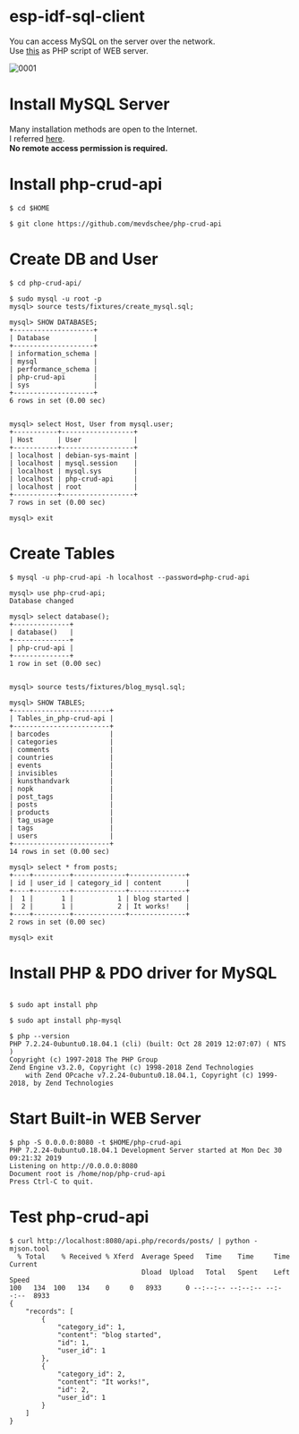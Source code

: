 # esp-idf-sql-client
You can access MySQL on the server over the network.   
Use [this](https://github.com/mevdschee/php-crud-api) as PHP script of WEB server.

![0001](https://user-images.githubusercontent.com/6020549/71758785-7694ae80-2ee7-11ea-99cc-cf65c44f48bc.jpg)

# Install MySQL Server
Many installation methods are open to the Internet.   
I referred [here](https://docs.rackspace.com/support/how-to/install-mysql-server-on-the-ubuntu-operating-system/).   
__No remote access permission is required.__   

# Install php-crud-api
```
$ cd $HOME

$ git clone https://github.com/mevdschee/php-crud-api
```

# Create DB and User
```
$ cd php-crud-api/

$ sudo mysql -u root -p
mysql> source tests/fixtures/create_mysql.sql;

mysql> SHOW DATABASES;
+--------------------+
| Database           |
+--------------------+
| information_schema |
| mysql              |
| performance_schema |
| php-crud-api       |
| sys                |
+--------------------+
6 rows in set (0.00 sec)


mysql> select Host, User from mysql.user;
+-----------+------------------+
| Host      | User             |
+-----------+------------------+
| localhost | debian-sys-maint |
| localhost | mysql.session    |
| localhost | mysql.sys        |
| localhost | php-crud-api     |
| localhost | root             |
+-----------+------------------+
7 rows in set (0.00 sec)

mysql> exit
```


# Create Tables
```
$ mysql -u php-crud-api -h localhost --password=php-crud-api

mysql> use php-crud-api;
Database changed

mysql> select database();
+--------------+
| database()   |
+--------------+
| php-crud-api |
+--------------+
1 row in set (0.00 sec)


mysql> source tests/fixtures/blog_mysql.sql;

mysql> SHOW TABLES;
+------------------------+
| Tables_in_php-crud-api |
+------------------------+
| barcodes               |
| categories             |
| comments               |
| countries              |
| events                 |
| invisibles             |
| kunsthandvark          |
| nopk                   |
| post_tags              |
| posts                  |
| products               |
| tag_usage              |
| tags                   |
| users                  |
+------------------------+
14 rows in set (0.00 sec)

mysql> select * from posts;
+----+---------+-------------+--------------+
| id | user_id | category_id | content      |
+----+---------+-------------+--------------+
|  1 |       1 |           1 | blog started |
|  2 |       1 |           2 | It works!    |
+----+---------+-------------+--------------+
2 rows in set (0.00 sec)

mysql> exit
```

# Install PHP & PDO driver for MySQL
```

$ sudo apt install php

$ sudo apt install php-mysql

$ php --version
PHP 7.2.24-0ubuntu0.18.04.1 (cli) (built: Oct 28 2019 12:07:07) ( NTS )
Copyright (c) 1997-2018 The PHP Group
Zend Engine v3.2.0, Copyright (c) 1998-2018 Zend Technologies
    with Zend OPcache v7.2.24-0ubuntu0.18.04.1, Copyright (c) 1999-2018, by Zend Technologies
```


# Start Built-in WEB Server
```
$ php -S 0.0.0.0:8080 -t $HOME/php-crud-api
PHP 7.2.24-0ubuntu0.18.04.1 Development Server started at Mon Dec 30 09:21:32 2019
Listening on http://0.0.0.0:8080
Document root is /home/nop/php-crud-api
Press Ctrl-C to quit.
```


# Test php-crud-api
```
$ curl http://localhost:8080/api.php/records/posts/ | python -mjson.tool
  % Total    % Received % Xferd  Average Speed   Time    Time     Time  Current
                                 Dload  Upload   Total   Spent    Left  Speed
100   134  100   134    0     0   8933      0 --:--:-- --:--:-- --:--:--  8933
{
    "records": [
        {
            "category_id": 1,
            "content": "blog started",
            "id": 1,
            "user_id": 1
        },
        {
            "category_id": 2,
            "content": "It works!",
            "id": 2,
            "user_id": 1
        }
    ]
}
```
